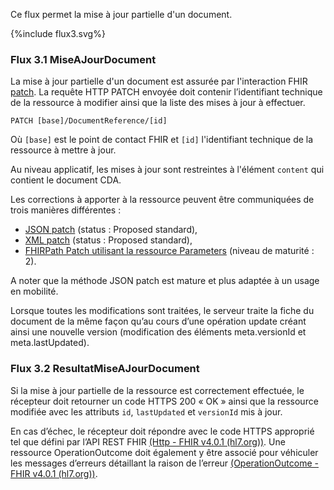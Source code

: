 Ce flux permet la mise à jour partielle d'un document.

<div>{%include flux3.svg%}</div>

### Flux 3.1 MiseAJourDocument

La mise à jour partielle d'un document est assurée par l'interaction FHIR <a href="https://hl7.org/fhir/R4/http.html#patch">patch</a>. La requête HTTP PATCH envoyée doit contenir l’identifiant technique de la ressource à modifier ainsi que la liste des mises à jour à effectuer. 

`PATCH [base]/DocumentReference/[id]`

Où `[base]` est le point de contact FHIR et `[id]` l'identifiant technique de la ressource à mettre à jour.

Au niveau applicatif, les mises à jour sont restreintes à l'élément `content` qui contient le document CDA.

Les corrections à apporter à la ressource peuvent être communiquées de trois manières différentes :
* [JSON patch](https://datatracker.ietf.org/doc/html/rfc6902) (status : Proposed standard),
* [XML patch](https://datatracker.ietf.org/doc/html/rfc5261) (status : Proposed standard),
* [FHIRPath Patch utilisant la ressource Parameters](https://www.hl7.org/fhir/fhirpatch.html) (niveau de maturité : 2).

A noter que la méthode JSON patch est mature et plus adaptée à un usage en mobilité.

Lorsque toutes les modifications sont traitées, le serveur traite la fiche du document de la même façon qu’au cours d’une opération update créant ainsi une nouvelle version (modification des éléments meta.versionId et meta.lastUpdated).

### Flux 3.2 ResultatMiseAJourDocument

Si la mise à jour partielle de la ressource est correctement effectuée, le récepteur doit retourner un code HTTPS 200 « OK » ainsi que la ressource modifiée avec les attributs `id`, `lastUpdated` et `versionId` mis à jour.

En cas d’échec, le récepteur doit répondre avec le code HTTPS approprié tel que défini par l’API REST FHIR [(Http - FHIR v4.0.1 (hl7.org))](http://hl7.org/fhir/R4/http.html). Une ressource OperationOutcome doit également y être associé pour véhiculer les messages d’erreurs détaillant la raison de l’erreur [(OperationOutcome - FHIR v4.0.1 (hl7.org))](http://hl7.org/fhir/R4/operationoutcome.html).